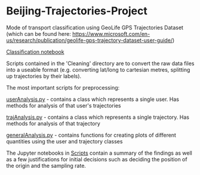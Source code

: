# Beijing-Trajectories-Project
Mode of transport classification using GeoLife GPS Trajectories Dataset (which can be found here: https://www.microsoft.com/en-us/research/publication/geolife-gps-trajectory-dataset-user-guide/)

[Classification notebook]("/Classification/Classification%20Notes.ipynb")

Scripts contained in the 'Cleaning' directory are to convert the raw data files into a useable format (e.g. converting lat/long to cartesian metres, splitting up trajectories by their labels).

The most important scripts for preprocessing:

[userAnalysis.py](/Scripts/userAnalysis.py) - contains a class which represents a single user. Has methods for analysis of that user's trajectories

[trajAnalysis.py](/Scripts/trajAnalysis.py) - contains a class which represents a single trajectory. Has methods for analysis of that trajectory

[generalAnalysis.py](/Scripts/generalAnalysis.py) - contains functions for creating plots of different quantities using the user and trajectory classes

The Jupyter notebooks in [Scripts](/Scripts) contain a summary of the findings as well as a few justifications for initial decisions such as deciding the position of the origin and the sampling rate.
